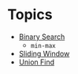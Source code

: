 # Topics

* [Binary Search](/docs/binary_search.md)
  - `min-max` 
* [Sliding Window](/docs/sliding_window.md)
* [Union Find](/docs/union_find.md)